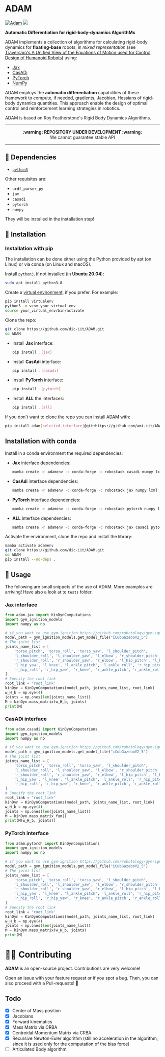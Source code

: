 # ADAM

[![Adam](https://github.com/ami-iit/ADAM/actions/workflows/tests.yml/badge.svg?branch=main)](https://github.com/ami-iit/ADAM/actions/workflows/tests.yml)
[![](https://img.shields.io/badge/license-LGPL-19c2d8.svg)](https://github.com/ami-iit/ADAM/blob/main/LICENSE)

**Automatic Differentiation for rigid-body-dynamics AlgorithMs**

ADAM implements a collection of algorithms for calculating rigid-body dynamics for **floating-base** robots, in _mixed representation_ (see [Traversaro's A Unified View of the Equations of Motion used for Control Design of Humanoid Robots](https://www.researchgate.net/publication/312200239_A_Unified_View_of_the_Equations_of_Motion_used_for_Control_Design_of_Humanoid_Robots)) using:

- [Jax](https://github.com/google/jax)
- [CasADi](https://web.casadi.org/)
- [PyTorch](https://github.com/pytorch/pytorch)
- [NumPy](https://numpy.org/)

ADAM employs the **automatic differentiation** capabilities of these framework to compute, if needed, gradients, Jacobian, Hessians of rigid-body dynamics quantities. This approach enable the design of optimal control and reinforcement learning strategies in robotics.

ADAM is based on Roy Featherstone's Rigid Body Dynamics Algorithms.

---

<p align="center">
  <b>:warning: REPOSITORY UNDER DEVELOPMENT :warning:</b>
  <br>We cannot guarantee stable API
</p>

---

## :hammer: Dependencies

- [`python3`](https://wiki.python.org/moin/BeginnersGuide)

Other requisites are:

- `urdf_parser_py`
- `jax`
- `casadi`
- `pytorch`
- `numpy`

They will be installed in the installation step!

## :floppy_disk: Installation

### Installation with pip

The installation can be done either using the Python provided by apt (on Linux) or via conda (on Linux and macOS).

Install `python3`, if not installed (in **Ubuntu 20.04**):

```bash
sudo apt install python3.8
```

Create a [virtual environment](https://docs.python.org/3/library/venv.html#venv-def), if you prefer. For example:

```bash
pip install virtualenv
python3 -m venv your_virtual_env
source your_virtual_env/bin/activate
```

Clone the repo:

```bash
git clone https://github.com/dic-iit/ADAM.git
cd ADAM
```

- Install **Jax** interface:

  ```bash
  pip install .[jax]
  ```

- Install **CasAdi** interface:

  ```bash
  pip install .[casadi]
  ```

- Install **PyTorch** interface:

  ```bash
  pip install .[pytorch]
  ```

- Install **ALL** the interfaces:

  ```bash
  pip install .[all]
  ```

If you don't want to clone the repo you can install ADAM with:

```bash
pip install adam[selected-interface]@git+https://github.com/ami-iit/ADAM
```

## Installation with conda

Install in a conda environment the required dependencies:

- **Jax** interface dependencies:

  ```bash
  mamba create -n adamenv -c conda-forge -c robostack casadi numpy lxml prettytable matplotlib ros-noetic-urdfdom-py
  ```

- **CasAdi** interface dependencies:

  ```bash
  mamba create -n adamenv -c conda-forge -c robostack jax numpy lxml prettytable matplotlib ros-noetic-urdfdom-py
  ```

- **PyTorch** interface dependencies:

  ```bash
  mamba create -n adamenv -c conda-forge -c robostack pytorch numpy lxml prettytable matplotlib ros-noetic-urdfdom-py
  ```

- **ALL** interface dependencies:

  ```bash
  mamba create -n adamenv -c conda-forge -c robostack jax casadi pytorch numpy lxml prettytable matplotlib ros-noetic-urdfdom-py
  ```

Activate the environment, clone the repo and install the library:

```bash
mamba activate adamenv
git clone https://github.com/dic-iit/ADAM.git
cd ADAM
pip install --no-deps .
```

## :rocket: Usage

The following are small snippets of the use of ADAM. More examples are arriving!
Have also a look at te `tests` folder.

### Jax interface

```python
from adam.jax import KinDynComputations
import gym_ignition_models
import numpy as np

# if you want to use gym-ignition https://github.com/robotology/gym-ignition to retrieve the urdf
model_path = gym_ignition_models.get_model_file("iCubGazeboV2_5")
# The joint list
joints_name_list = [
    'torso_pitch', 'torso_roll', 'torso_yaw', 'l_shoulder_pitch',
    'l_shoulder_roll', 'l_shoulder_yaw', 'l_elbow', 'r_shoulder_pitch',
    'r_shoulder_roll', 'r_shoulder_yaw', 'r_elbow', 'l_hip_pitch', 'l_hip_roll',
    'l_hip_yaw', 'l_knee', 'l_ankle_pitch', 'l_ankle_roll', 'r_hip_pitch',
    'r_hip_roll', 'r_hip_yaw', 'r_knee', 'r_ankle_pitch', 'r_ankle_roll'
]
# Specify the root link
root_link = 'root_link'
kinDyn = KinDynComputations(model_path, joints_name_list, root_link)
w_H_b = np.eye(4)
joints = np.ones(len(joints_name_list))
M = kinDyn.mass_matrix(w_H_b, joints)
print(M)
```

### CasADi interface

```python
from adam.casadi import KinDynComputations
import gym_ignition_models
import numpy as np

# if you want to use gym-ignition https://github.com/robotology/gym-ignition to retrieve the urdf
model_path = gym_ignition_models.get_model_file("iCubGazeboV2_5")
# The joint list
joints_name_list = [
    'torso_pitch', 'torso_roll', 'torso_yaw', 'l_shoulder_pitch',
    'l_shoulder_roll', 'l_shoulder_yaw', 'l_elbow', 'r_shoulder_pitch',
    'r_shoulder_roll', 'r_shoulder_yaw', 'r_elbow', 'l_hip_pitch', 'l_hip_roll',
    'l_hip_yaw', 'l_knee', 'l_ankle_pitch', 'l_ankle_roll', 'r_hip_pitch',
    'r_hip_roll', 'r_hip_yaw', 'r_knee', 'r_ankle_pitch', 'r_ankle_roll'
]
# Specify the root link
root_link = 'root_link'
kinDyn = KinDynComputations(model_path, joints_name_list, root_link)
w_H_b = np.eye(4)
joints = np.ones(len(joints_name_list))
M = kinDyn.mass_matrix_fun()
print(M(w_H_b, joints))
```

### PyTorch interface

```python
from adam.pytorch import KinDynComputations
import gym_ignition_models
import numpy as np

# if you want to use gym-ignition https://github.com/robotology/gym-ignition to retrieve the urdf
model_path = gym_ignition_models.get_model_file("iCubGazeboV2_5")
# The joint list
joints_name_list = [
    'torso_pitch', 'torso_roll', 'torso_yaw', 'l_shoulder_pitch',
    'l_shoulder_roll', 'l_shoulder_yaw', 'l_elbow', 'r_shoulder_pitch',
    'r_shoulder_roll', 'r_shoulder_yaw', 'r_elbow', 'l_hip_pitch', 'l_hip_roll',
    'l_hip_yaw', 'l_knee', 'l_ankle_pitch', 'l_ankle_roll', 'r_hip_pitch',
    'r_hip_roll', 'r_hip_yaw', 'r_knee', 'r_ankle_pitch', 'r_ankle_roll'
]
# Specify the root link
root_link = 'root_link'
kinDyn = KinDynComputations(model_path, joints_name_list, root_link)
w_H_b = np.eye(4)
joints = np.ones(len(joints_name_list))
M = kinDyn.mass_matrix(w_H_b, joints)
print(M)
```

# :superhero_man: Contributing

**ADAM** is an open-source project. Contributions are very welcome!

Open an issue with your feature request or if you spot a bug. Then, you can also proceed with a Pull-requests! :rocket:

## Todo

- [x] Center of Mass position
- [x] Jacobians
- [x] Forward kinematics
- [x] Mass Matrix via CRBA
- [x] Centroidal Momentum Matrix via CRBA
- [x] Recursive Newton-Euler algorithm (still no acceleration in the algorithm, since it is used only for the computation of the bias force)
- [ ] Articulated Body algorithm
